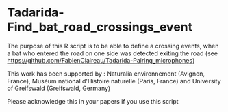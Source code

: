 # Tadarida-Find_bat_road_crossings_event

The purpose of this R script is to be able to define a crossing events, when a bat who entered the road on one side was detected exiting the road (see https://github.com/FabienClaireau/Tadarida-Pairing_microphones)

This work has been supported by : Naturalia environnement (Avignon, France), Muséum national d'Histoire naturelle (Paris, France) and University of Greifswald (Greifswald, Germany)

Please acknowledge this in your papers if you use this script
